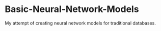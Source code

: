 # Basic-Neural-Network-Models
My attempt of creating neural network models for traditional databases. 
